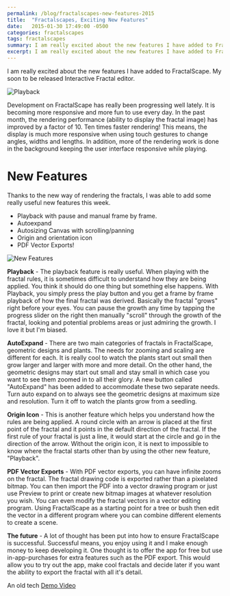 ```yaml
---
permalink: /blog/fractalscapes-new-features-2015
title:  "Fractalscapes, Exciting New Features"
date:   2015-01-30 17:49:00 -0500
categories: fractalscapes
tags: fractalscapes
summary: I am really excited about the new features I have added to FractalScape. My soon to be released Interactive Fractal editor.
excerpt: I am really excited about the new features I have added to FractalScape. My soon to be released Interactive Fractal editor.
---
```


I am really excited about the new features I have added to FractalScape. My soon to be released Interactive Fractal editor.

![Playback](/assets/images/blog/GrowingTree_DemoSmall.gif)

Development on FractalScape has really been progressing well lately. It is becoming more responsive and more fun to use every day. In the past month, the rendering performance (ability to display the fractal image) has improved by a factor of 10. Ten times faster rendering! This means, the display is much more responsive when using touch gestures to change angles, widths and lengths. In addition, more of the rendering work is done in the background keeping the user interface responsive while playing.

# New Features

Thanks to the new way of rendering the fractals, I was able to add some really useful new features this week.

- Playback with pause and manual frame by frame.
- Autoexpand
- Autosizing Canvas with scrolling/panning
- Origin and orientation icon
- PDF Vector Exports!

![New Features](/assets/images/blog/penrose-recording-highlights.png)

**Playback** - The playback feature is really useful. When playing with the fractal rules, it is sometimes difficult to understand how they are being applied. You think it should do one thing but something else happens. With Playback, you simply press the play button and you get a frame by frame playback of how the final fractal was derived. Basically the fractal "grows" right before your eyes. You can pause the growth any time by tapping the progress slider on the right then manually "scroll" through the growth of the fractal, looking and potential problems areas or just admiring the growth. I love it but I'm biased.

**AutoExpand** - There are two main categories of fractals in FractalScape, geometric designs and plants. The needs for zooming and scaling are different for each. It is really cool to watch the plants start out small then grow larger and larger with more and more detail. On the other hand, the geometric designs may start out small and stay small in which case you want to see them zoomed in to all their glory. A new button called "AutoExpand" has been added to accommodate these two separate needs. Turn auto expand on to always see the geometric designs at maximum size and resolution. Turn it off to watch the plants grow from a seedling.

**Origin Icon** - This is another feature which helps you understand how the rules are being applied. A round circle with an arrow is placed at the first point of the fractal and it points in the default direction of the fractal. If the first rule of your fractal is just a line, it would start at the circle and go in the direction of the arrow. Without the origin icon, it is next to impossible to know where the fractal starts other than by using the other new feature, "Playback".

**PDF Vector Exports** - With PDF vector exports, you can have infinite zooms on the fractal. The fractal drawing code is exported rather than a pixelated bitmap. You can then import the PDF into a vector drawing program or just use Preview to print or create new bitmap images at whatever resolution you wish. You can even modify the fractal vectors in a vector editing program. Using FractalScape as a starting point for a tree or bush then edit the vector in a different program where you can combine different elements to create a scene.

**The future** - A lot of thought has been put into how to ensure FractalScape is successful. Successful means, you enjoy using it and I make enough money to keep developing it. One thought is to offer the app for free but use in-app-purchases for extra features such as the PDF export. This would allow you to try out the app, make cool fractals and decide later if you want the ability to export the fractal with all it's detail.

An old tech [Demo Video](https://vimeo.com/115025604)
